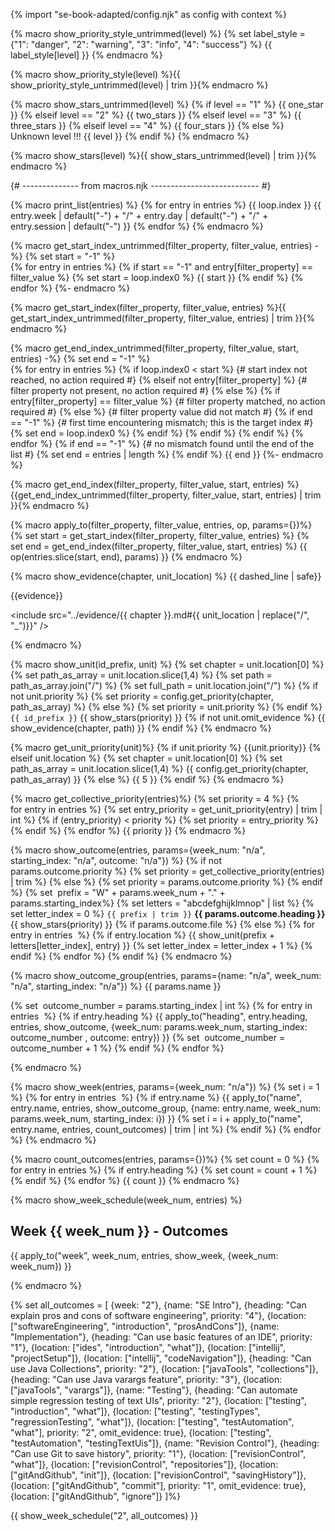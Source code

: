 {% import "se-book-adapted/config.njk" as config with context %}

{% macro show_priority_style_untrimmed(level) %}
{% set label_style = {"1": "danger", "2": "warning", "3": "info", "4": "success"} %}
{{ label_style[level] }}
{% endmacro %}


{% macro show_priority_style(level) %}{{ show_priority_style_untrimmed(level) | trim }}{% endmacro %}

{% macro show_stars_untrimmed(level) %}
{% if level == "1" %}
  {{ one_star }}
{% elseif level == "2" %}
  {{ two_stars }}
{% elseif level == "3" %}
  {{ three_stars }}
{% elseif level == "4" %}
  {{ four_stars }}
{% else %}
  Unknown level !!! {{ level }}
{% endif %}
{% endmacro %}


{% macro show_stars(level) %}{{ show_stars_untrimmed(level) | trim }}{% endmacro %}

{# -------------- from macros.njk --------------------------- #}

{% macro print_list(entries) %} 
{% for entry in entries %}
{{ loop.index }} {{ entry.week | default("-") + "/" + entry.day | default("-") + "/" + entry.session | default("-") }}
{% endfor %}
{% endmacro %}


{% macro get_start_index_untrimmed(filter_property, filter_value, entries) -%}
{% set start = "-1" %}  
{% for entry in entries %}
{% if start == "-1" and entry[filter_property] == filter_value %} 
  {% set start = loop.index0 %}
  {{ start }}
{% endif %}
{% endfor %}
{%- endmacro %}


{% macro get_start_index(filter_property, filter_value, entries) %}{{ get_start_index_untrimmed(filter_property, filter_value, entries) | trim }}{% endmacro %}


{% macro get_end_index_untrimmed(filter_property, filter_value, start, entries) -%}
{% set end = "-1" %}  
{% for entry in entries %}
{% if loop.index0 < start %} 
  {# start index not reached, no action required #}
{% elseif not entry[filter_property] %}
  {# filter property not present, no action required #}
{% else %}
  {% if entry[filter_property] == filter_value %} 
    {# filter property matched, no action required #}
  {% else %}
    {# filter property value did not match #}
    {% if end == "-1" %} 
      {# first time encountering mismatch; this is the target index #}
      {% set end = loop.index0 %}
    {% endif %}
  {% endif %}
{% endif %}
{% endfor %}
{% if end == "-1" %} 
  {# no mismatch found until the end of the list #}
  {% set end = entries | length %}
{% endif %}
{{ end }}
{%- endmacro %}


{% macro get_end_index(filter_property, filter_value, start, entries) %}{{get_end_index_untrimmed(filter_property, filter_value, start, entries) | trim }}{% endmacro %}


{% macro apply_to(filter_property, filter_value, entries, op, params={})%} 
{% set start = get_start_index(filter_property, filter_value, entries) %} 
{% set end = get_end_index(filter_property, filter_value, start, entries) %} 
{{ op(entries.slice(start, end), params) }}
{% endmacro %}

{% macro show_evidence(chapter, unit_location) %}
{{ dashed_line | safe}}

{{evidence}}

<include src="../evidence/{{ chapter }}.md#{{ unit_location | replace("/", "_")}}" />

{% endmacro %}


{% macro show_unit(id_prefix, unit) %}
{% set chapter = unit.location[0] %}
{% set path_as_array = unit.location.slice(1,4) %}
{% set path = path_as_array.join("/") %}
{% set full_path = unit.location.join("/") %}
{% if not unit.priority %}
  {% set priority = config.get_priority(chapter, path_as_array) %}
{% else %}
  {% set priority = unit.priority %}
{% endif %}
<panel type="{{ show_priority_style(priority) }}" expanded no-close >
<span slot="header" class="panel-title"><md>`{{ id_prefix }}` <include src="../../book/{{  full_path }}/text.md#outcomes" inline/> {{ show_stars(priority) }}</md></span>
  <include src="../../book/{{ full_path }}/unit-inElsewhere-asFlat.md" boilerplate />
  {% if not unit.omit_evidence %}
  {{ show_evidence(chapter, path) }}
  {% endif %}
</panel>
{% endmacro %}


{% macro get_unit_priority(unit)%}
{% if unit.priority %} 
  {{unit.priority}}
{% elseif unit.location %}
  {% set chapter = unit.location[0] %}
  {% set path_as_array = unit.location.slice(1,4) %}
  {{ config.get_priority(chapter, path_as_array) }}
{% else %}
  {{ 5 }}
{% endif %}
{% endmacro %}

{% macro get_collective_priority(entries)%} 
{% set priority = 4 %} 
{% for entry in entries %} 
  {% set entry_priority = get_unit_priority(entry) | trim | int %} 
  {% if (entry_priority) < priority %} 
    {% set priority = entry_priority %}
  {% endif %}
{% endfor %}
{{ priority }}
{% endmacro %}


{% macro show_outcome(entries, params={week_num: "n/a", starting_index: "n/a", outcome: "n/a"}) %}
{% if not params.outcome.priority %}
  {% set priority = get_collective_priority(entries) | trim %}
{% else %}
  {% set priority = params.outcome.priority %}
{% endif %} 
{% set  prefix = "W" + params.week_num + "." + params.starting_index%}
{% set letters = "abcdefghijklmnop" | list %} 
{% set letter_index = 0 %} 
<panel no-close >
<span slot="header" class="panel-title"><md>`{{ prefix | trim }}` **{{ params.outcome.heading }}** {{ show_stars(priority) }}</md> </span>
{% if params.outcome.file %} 
  <include src="{{ params.outcome.file }}" />
{% else %}
  {% for entry in entries  %} 
    {% if entry.location %} 
{{ show_unit(prefix + letters[letter_index], entry) }}
      {% set letter_index = letter_index + 1 %}
    {% endif %}
  {% endfor %}
{% endif %}
</panel>
{% endmacro %}


{% macro show_outcome_group(entries, params={name: "n/a", week_num: "n/a", starting_index: "n/a"}) %} 
<span class="activity-desc">{{ params.name }}</span>
<div class="indented">
{% set  outcome_number = params.starting_index | int %} 
{% for entry in entries  %} 
  {% if entry.heading %} 
{{ apply_to("heading", entry.heading, entries, show_outcome, {week_num: params.week_num, starting_index: outcome_number , outcome: entry}) }}
{% set  outcome_number = outcome_number + 1 %}
  {% endif %}
{% endfor %}
</div>
<p/>
{% endmacro %}


{% macro show_week(entries, params={week_num: "n/a"}) %}
{% set i = 1 %} 
{% for entry in entries  %} 
  {% if entry.name %}
{{ apply_to("name", entry.name, entries, show_outcome_group, {name: entry.name, week_num: params.week_num, starting_index: i}) }}
  {% set i = i + apply_to("name", entry.name, entries, count_outcomes) | trim | int %} 
  {% endif %}
{% endfor %}
{% endmacro %}


{% macro count_outcomes(entries, params={})%} 
{% set count = 0 %} 
{% for entry in entries %} 
  {% if entry.heading %} 
    {% set count = count + 1 %}
  {% endif %}
{% endfor %} 
{{ count }}
{% endmacro %}


{% macro show_week_schedule(week_num, entries) %} 
<link rel="stylesheet" href="{{baseUrl}}/css/main.css">
<link rel="stylesheet" href="{{baseUrl}}/css/schedule.css">

<div class="website-content">

## Week {{ week_num }} - Outcomes

<div id="main">

{{ apply_to("week", week_num, entries, show_week, {week_num: week_num}) }}

</div>
</div>

{% endmacro %}


{% set all_outcomes = [
{week: "2"},
  {name: "SE Intro"},
    {heading: "Can explain pros and cons of software engineering", priority: "4"},
      {location: ["softwareEngineering", "introduction", "prosAndCons"]},
  {name: "Implementation"},
    {heading: "Can use basic features of an IDE", priority: "1"},
      {location: ["ides", "introduction", "what"]},
      {location: ["intellij", "projectSetup"]},
      {location: ["intellij", "codeNavigation"]},
    {heading: "Can use Java Collections", priority: "2"},
      {location: ["javaTools", "collections"]},
    {heading: "Can use Java varargs feature", priority: "3"},
      {location: ["javaTools", "varargs"]},
  {name: "Testing"},
    {heading: "Can automate simple regression testing of text UIs", priority: "2"},
      {location: ["testing", "introduction", "what"]},
      {location: ["testing", "testingTypes", "regressionTesting", "what"]},
      {location: ["testing", "testAutomation", "what"], priority: "2", omit_evidence: true},
      {location: ["testing", "testAutomation", "testingTextUis"]},
  {name: "Revision Control"},
    {heading: "Can use Git to save history", priority: "1"},
      {location: ["revisionControl", "what"]},
      {location: ["revisionControl", "repositories"]},
      {location: ["gitAndGithub", "init"]},
      {location: ["revisionControl", "savingHistory"]},
      {location: ["gitAndGithub", "commit"], priority: "1", omit_evidence: true},
      {location: ["gitAndGithub", "ignore"]}
]%}

{{ show_week_schedule("2", all_outcomes) }}

</div>


